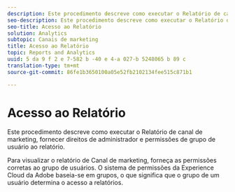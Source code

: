 ```yaml
---
description: Este procedimento descreve como executar o Relatório de canal de marketing, fornecer direitos de administrador e permissões de grupo de usuário ao relatório.
seo-description: Este procedimento descreve como executar o Relatório de canal de marketing, fornecer direitos de administrador e permissões de grupo de usuário ao relatório.
seo-title: Acesso ao Relatório
solution: Analytics
subtopic: Canais de marketing
title: Acesso ao Relatório
topic: Reports and Analytics
uuid: 5 da 9 f 2 e 7-582 b -40 e 4-a 027-b 5248065 b 89 c
translation-type: tm+mt
source-git-commit: 86fe1b3650100a05e52fb2102134fee515c871b1

---
```



# Acesso ao Relatório

Este procedimento descreve como executar o Relatório de canal de marketing, fornecer direitos de administrador e permissões de grupo de usuário ao relatório.

Para visualizar o relatório de Canal de marketing, forneça as permissões corretas ao grupo de usuários. O sistema de permissões da Experience Cloud da Adobe baseia-se em grupos, o que significa que o grupo de um usuário determina o acesso a relatórios.
